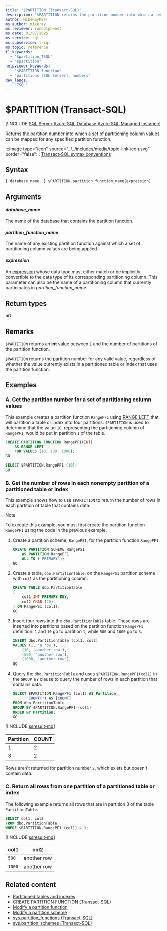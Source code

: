 ```yaml
---
title: "$PARTITION (Transact-SQL)"
description: "$PARTITION returns the partition number into which a set of partitioning column values can be mapped for any specified partition function."
author: MikeRayMSFT
ms.author: mikeray
ms.reviewer: randolphwest
ms.date: 01/07/2025
ms.service: sql
ms.subservice: t-sql
ms.topic: reference
f1_keywords:
  - "$partition_TSQL"
  - "$partition"
helpviewer_keywords:
  - "$PARTITION function"
  - "partitions [SQL Server], numbers"
dev_langs:
  - "TSQL"
---
```

# $PARTITION (Transact-SQL)

[!INCLUDE [SQL Server Azure SQL Database Azure SQL Managed Instance](../../includes/applies-to-version/sql-asdb-asdbmi.md)]

Returns the partition number into which a set of partitioning column values can be mapped for any specified partition function.

:::image type="icon" source="../../includes/media/topic-link-icon.svg" border="false"::: [Transact-SQL syntax conventions](../../t-sql/language-elements/transact-sql-syntax-conventions-transact-sql.md)

## Syntax

```syntaxsql
[ database_name. ] $PARTITION.partition_function_name(expression)
```

## Arguments

#### *database_name*

The name of the database that contains the partition function.

#### *partition_function_name*

The name of any existing partition function against which a set of partitioning column values are being applied.

#### *expression*

An [expression](../../t-sql/language-elements/expressions-transact-sql.md) whose data type must either match or be implicitly convertible to the data type of its corresponding partitioning column. This parameter can also be the name of a partitioning column that currently participates in *partition_function_name*.

## Return types

**int**

## Remarks

`$PARTITION` returns an **int** value between `1` and the number of partitions of the partition function.

`$PARTITION` returns the partition number for any valid value, regardless of whether the value currently exists in a partitioned table or index that uses the partition function.

## Examples

### A. Get the partition number for a set of partitioning column values

This example creates a partition function `RangePF1` using [RANGE LEFT](../../relational-databases/partitions/partitioned-tables-and-indexes.md#partition-function) that will partition a table or index into four partitions. `$PARTITION` is used to determine that the value `10`, representing the partitioning column of `RangePF1`, would be put in partition `1` of the table.

```sql
CREATE PARTITION FUNCTION RangePF1(INT)
    AS RANGE LEFT
    FOR VALUES (10, 100, 1000);
GO

SELECT $PARTITION.RangePF1 (10);
GO
```

### B. Get the number of rows in each nonempty partition of a partitioned table or index

This example shows how to use `$PARTITION` to return the number of rows in each partition of table that contains data.

> [!NOTE]  
> To execute this example, you must first create the partition function `RangePF1` using the code in the previous example.

1. Create a partition scheme, `RangePS1`, for the partition function `RangePF1`.

   ```sql
   CREATE PARTITION SCHEME RangePS1
       AS PARTITION RangePF1
       ALL TO ('PRIMARY');
   GO
   ```

1. Create a table, `dbo.PartitionTable`, on the `RangePS1` partition scheme with `col1` as the partitioning column.

   ```sql
   CREATE TABLE dbo.PartitionTable
   (
       col1 INT PRIMARY KEY,
       col2 CHAR (20)
   ) ON RangePS1 (col1);
   GO
   ```

1. Insert four rows into the `dbo.PartitionTable` table. These rows are inserted into partitions based on the partition function `RangePF1` definition: `1` and `10` go to partition `1`, while `500` and `1000` go to `3`.

   ```sql
   INSERT dbo.PartitionTable (col1, col2)
   VALUES (1, 'a row'),
       (10, 'another row'),
       (500, 'another row'),
       (1000, 'another row');
   GO
   ```

1. Query the `dbo.PartitionTable` and uses `$PARTITION.RangePF1(col1)` in the `GROUP BY` clause to query the number of rows in each partition that contains data.

   ```sql
   SELECT $PARTITION.RangePF1 (col1) AS Partition,
          COUNT(*) AS [COUNT]
   FROM dbo.PartitionTable
   GROUP BY $PARTITION.RangePF1 (col1)
   ORDER BY Partition;
   GO
   ```

[!INCLUDE [ssresult-md](../../includes/ssresult-md.md)]

| Partition | COUNT |
| --- | --- |
| 1 | 2 |
| 3 | 2 |

Rows aren't returned for partition number `2`, which exists but doesn't contain data.

### C. Return all rows from one partition of a partitioned table or index

The following example returns all rows that are in partition 3 of the table `PartitionTable`.

```sql
SELECT col1, col2
FROM dbo.PartitionTable
WHERE $PARTITION.RangePF1 (col1) = 3;
```

[!INCLUDE [ssresult-md](../../includes/ssresult-md.md)]

| col1 | col2 |
| --- | --- |
| `500` | another row |
| `1000` | another row |

## Related content

- [Partitioned tables and indexes](../../relational-databases/partitions/partitioned-tables-and-indexes.md)
- [CREATE PARTITION FUNCTION (Transact-SQL)](../statements/create-partition-function-transact-sql.md)
- [Modify a partition function](../../relational-databases/partitions/modify-a-partition-function.md)
- [Modify a partition scheme](../../relational-databases/partitions/modify-a-partition-scheme.md)
- [sys.partition_functions (Transact-SQL)](../../relational-databases/system-catalog-views/sys-partition-functions-transact-sql.md)
- [sys.partition_schemes (Transact-SQL)](../../relational-databases/system-catalog-views/sys-partition-schemes-transact-sql.md)
